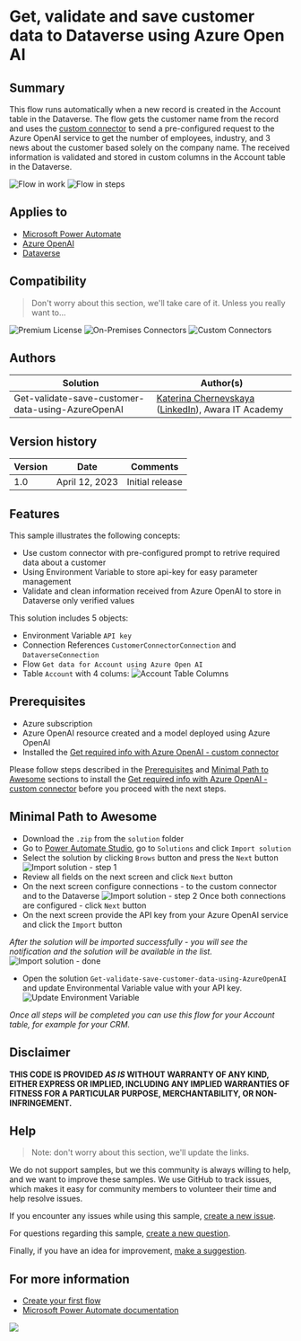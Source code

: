 # Get, validate and save customer data to Dataverse using Azure Open AI

## Summary

This flow runs automatically when a new record is created in the Account table in the Dataverse. The flow gets the customer name from the record and uses the [custom connector](https://github.com/Katerina-Chernevskaya/Get-required-info-with-AzureOpenAI_CustomConnector) to send a pre-configured request to the Azure OpenAI service to get the number of employees, industry, and 3 news about the customer based solely on the company name. The received information is validated and stored in custom columns in the Account table in the Dataverse.

![Flow in work](./assets/Get-validate-and-save-customer-data-to-Dataverse-using-AzureOpenAI.gif)
![Flow in steps](./assets/Get-validate-and-save-customer-data-to-Dataverse-using-AzureOpenAI_Flow.png)

## Applies to

* [Microsoft Power Automate](https://docs.microsoft.com/power-automate/)
* [Azure OpenAI](https://learn.microsoft.com/en-us/azure/cognitive-services/openai/)
* [Dataverse](https://learn.microsoft.com/en-us/power-apps/maker/data-platform/)

## Compatibility

> Don't worry about this section, we'll take care of it. Unless you really want to...

![Premium License](https://img.shields.io/badge/Premium%20License-Required-red.svg "Premium license required")
![On-Premises Connectors](https://img.shields.io/badge/On--Premises%20Connectors-No-green.svg "Does not use on-premise connectors")
![Custom Connectors](https://img.shields.io/badge/Custom%20Connectors-Required-red.svg "Use custom connectors")

## Authors

Solution|Author(s)
--------|---------
Get-validate-save-customer-data-using-AzureOpenAI | [Katerina Chernevskaya](https://github.com/Katerina-Chernevskaya) ([LinkedIn](https://www.linkedin.com/in/katerinachernevskaya/)), Awara IT Academy

## Version history

Version|Date|Comments
-------|----|--------
1.0|April 12, 2023|Initial release

## Features

This sample illustrates the following concepts:

* Use custom connector with pre-configured prompt to retrive required data about a customer
* Using Environment Variable to store api-key for easy parameter management
* Validate and clean information received from Azure OpenAI to store in Dataverse only verified values 

This solution includes 5 objects:
* Environment Variable `API key`
* Connection References `CustomerConnectorConnection` and `DataverseConnection`
* Flow `Get data for Account using Azure Open AI`
* Table `Account` with 4 colums:
![Account Table Columns](./assets/AccountTableColumns.png)

## Prerequisites

* Azure subscription
* Azure OpenAI resource created and a model deployed using Azure OpenAI
* Installed the [Get required info with Azure OpenAI - custom connector](https://github.com/Katerina-Chernevskaya/Get-required-info-with-AzureOpenAI_CustomConnector)

Please follow steps described in the [Prerequisites](https://github.com/Katerina-Chernevskaya/Get-required-info-with-AzureOpenAI_CustomConnector#prerequisites) and [Minimal Path to Awesome](https://github.com/Katerina-Chernevskaya/Get-required-info-with-AzureOpenAI_CustomConnector#minimal-path-to-awesome) sections to install the [Get required info with Azure OpenAI - custom connector](https://github.com/Katerina-Chernevskaya/Get-required-info-with-AzureOpenAI_CustomConnector) before you proceed with the next steps.

## Minimal Path to Awesome

* Download the `.zip` from the `solution` folder
* Go to [Power Automate Studio](https://make.powerautomate.com/), go to `Solutions` and click `Import solution`
* Select the solution by clicking `Brows` button and press the `Next` button 
![Import solution - step 1](./assets/Import_step1.png)
* Review all fields on the next screen and click `Next` button
* On the next screen configure connections - to the custom connector and to the Dataverse
![Import solution - step 2](./assets/Import_step2.png)
Once both connections are configured - click `Next` button
* On the next screen provide the API key from your Azure OpenAI service and click the `Import` button


*After the solution will be imported successfully - you will see the notification and the solution will be available in the list.*
![Import solution - done](./assets/Import_done.png)

* Open the solution `Get-validate-save-customer-data-using-AzureOpenAI` and update Environmental Variable value with your API key.
![Update Environment Variable](./assets/Import_UpdateVariable.png)

*Once all steps will be completed you can use this flow for your Account table, for example for your CRM.*

## Disclaimer

**THIS CODE IS PROVIDED *AS IS* WITHOUT WARRANTY OF ANY KIND, EITHER EXPRESS OR IMPLIED, INCLUDING ANY IMPLIED WARRANTIES OF FITNESS FOR A PARTICULAR PURPOSE, MERCHANTABILITY, OR NON-INFRINGEMENT.**

## Help

> Note: don't worry about this section, we'll update the links.

We do not support samples, but we this community is always willing to help, and we want to improve these samples. We use GitHub to track issues, which makes it easy for  community members to volunteer their time and help resolve issues.

If you encounter any issues while using this sample, [create a new issue](https://github.com/pnp/powerautomate-samples/issues/new?assignees=&labels=Needs%3A+Triage+%3Amag%3A%2Ctype%3Abug-suspected&template=bug-report.yml&sample=YOURSAMPLENAME&authors=@YOURGITHUBUSERNAME&title=YOURSAMPLENAME%20-%20).

For questions regarding this sample, [create a new question](https://github.com/pnp/powerautomate-samples/issues/new?assignees=&labels=Needs%3A+Triage+%3Amag%3A%2Ctype%3Abug-suspected&template=question.yml&sample=YOURSAMPLENAME&authors=@YOURGITHUBUSERNAME&title=YOURSAMPLENAME%20-%20).

Finally, if you have an idea for improvement, [make a suggestion](https://github.com/pnp/powerautomate-samples/issues/new?assignees=&labels=Needs%3A+Triage+%3Amag%3A%2Ctype%3Abug-suspected&template=suggestion.yml&sample=YOURSAMPLENAME&authors=@YOURGITHUBUSERNAME&title=YOURSAMPLENAME%20-%20).

## For more information

- [Create your first flow](https://docs.microsoft.com/en-us/power-automate/getting-started#create-your-first-flow)
- [Microsoft Power Automate documentation](https://docs.microsoft.com/en-us/power-automate/)


<img src="https://telemetry.sharepointpnp.com/powerautomate-samples/samples/readme-template" />

